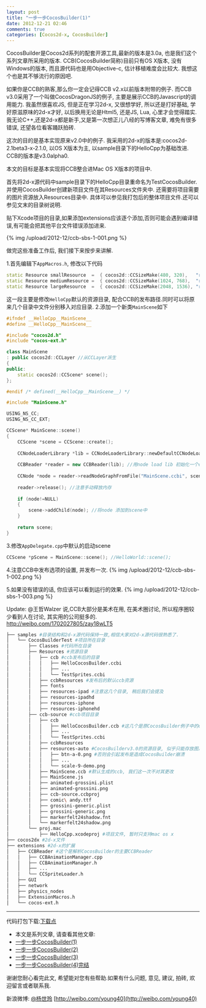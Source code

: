 ```yaml
---
layout: post
title: "一步一步CocosBuilder(1)"
date: 2012-12-21 02:46
comments: true
categories: [Cocos2d-x, CocosBuilder] 
---
```


CocosBuilder是Cocos2d系列的配套开源工具,最新的版本是3.0a, 也是我们这个系列文章所采用的版本.
CCB(CocosBuilder简称)目前只有OS X版本, 没有Windows的版本, 而且源代码也是用Objective-c, 估计移植难度会比较大.
我想这个也是其不够流行的原因吧.

如果你是CCB的熟客,那么你一定会记得CCB v2.x以前版本附带的例子. 而CCB v3.0采用了一个叫做CocosDragonJS的例子, 主要是展示CCB的Javascript的调用能力.
我虽然很喜欢JS, 但是正在学习2d-x, 又很想学好, 所以还是打好基础, 学好原滋原味的2d-x才好, 以后换用无论是Html5, 还是JS, Lua, 心里才会觉得踏实.
我无论C++,还是2d-x都是新手,又是第一次想正儿八经的写博客文章, 难免有很多错误, 还望各位看客踊跃拍砖.

这次的目的是基本实现原来v2.0中的例子.
我采用的2d-x的版本是:cocos2d-2.1beta3-x-2.1.0, 以OS X版本为主, 以sample目录下的HelloCpp为基础改进. CCB的版本是v3.0alpha0.

<!--more-->

本文的目标是基本实现将CCB整合进Mac OS X版本的项目中.

首先将2d-x源代码中sample目录下的HelloCpp目录重命名为TestCocosBuilder.并使用CocosBuilder创建新项目文件在其Resources文件夹中.
还需要将项目需要的图片资源放入Resources目录中. 具体可以参见我打包后的整体项目文件.还可以参见文末的目录树说明.


贴下Xcode项目的目录,如果添加extensions应该逐个添加,否则可能会遇到编译错误,有可能会把其他平台文件错误添加进来.

{% img /upload/2012-12/ccb-sbs-1-001.png %}

做完这些准备工作后, 我们接下来按步来讲解. 

1.首先编辑下`AppMacros.h`, 修改以下代码
``` cpp AppMacros.h
static Resource smallResource  =  { cocos2d::CCSizeMake(480, 320),   "resources-iphone" };
static Resource mediumResource =  { cocos2d::CCSizeMake(1024, 768),  "resources-ipad"   };
static Resource largeResource  =  { cocos2d::CCSizeMake(2048, 1536), "resources-ipadhd" };
```
这一段主要是修改`HelloCpp`默认的资源目录, 配合CCB的发布路径.同时可以将原来几个目录中文件分别移入对应目录.
2.添加一个新类`MainScene`如下
``` cpp MainScene.h
#ifndef __HelloCpp__MainScene__
#define __HelloCpp__MainScene__

#include "cocos2d.h"
#include "cocos-ext.h"

class MainScene
: public cocos2d::CCLayer //从CCLayer派生
{
public:
    static cocos2d::CCScene* scene();
};

#endif /* defined(__HelloCpp__MainScene__) */
```

``` cpp MainScene.cpp
#include "MainScene.h"

USING_NS_CC;
USING_NS_CC_EXT;

CCScene* MainScene::scene()
{
    CCScene *scene = CCScene::create();
    
    CCNodeLoaderLibrary *lib = CCNodeLoaderLibrary::newDefaultCCNodeLoaderLibrary(); //生成一个默认的Node Loader
    
    CCBReader *reader = new CCBReader(lib); //用node load lib 初始化一个ccb reader
    
    CCNode *node = reader->readNodeGraphFromFile("MainScene.ccbi", scene); //从ccbi文件中加载node
    
    reader->release(); //注意手动释放内存
    
    if (node!=NULL)
    {
        scene->addChild(node); //将node 添加到scene中
    }
    
    return scene;
}
```
3.修改`AppDelegate.cpp`中默认的启动scene
``` cpp 
CCScene *pScene = MainScene::scene(); //HelloWorld::scene();
```
4.注意CCB中发布选项的设置, 并发布一次.
{% img /upload/2012-12/ccb-sbs-1-002.png %}

5.如果没有错误的话, 你应该可以看到运行的效果.
{% img /upload/2012-12/ccb-sbs-1-003.png %}


Update:
@王哲Walzer 说,CCB大部分是美术在用, 在美术圈讨论, 所以程序圈较少看到人在讨论, 其实用的公司挺多的.
http://weibo.com/1702027805/zay18wLT5

``` sh 目录结构
├── samples #目录结构和2d-x源代码保持一致,相信大家对2d-x源代码很熟悉了.
│   └── CocosBuilderTest #项目所在目录
│       ├── Classes #代码所在目录
│       ├── Resources #资源目录
│       │   ├── ccb #ccb发布后的目录
│       │   │   ├── HelloCocosBuilder.ccbi
│       │   │   ├── ...
│       │   │   └── TestSprites.ccbi
│       │   ├── ccbResources #发布后的默认ccb资源
│       │   ├── fonts
│       │   ├── resources-ipad #注意这几个目录, 稍后我们会提及
│       │   ├── resources-ipadhd
│       │   ├── resources-iphone
│       │   ├── resources-iphonehd
│       ├── ccb-source #ccb项目目录
│       │   ├── ccb
│       │   │   ├── HelloCocosBuilder.ccb #这几个是原CocosBuilder例子中的ccb, 直接复制过来了.
│       │   │   ├── ...
│       │   │   └── TestSprites.ccbi
│       │   ├── ccbResources
│       │   ├── resources-auto #CocosBuilderv3.0的资源目录, 似乎只能存放图片
│       │   │   ├── btn-a-0.png #否则会引起发布是造成CocosBuilder崩溃
│       │   │   ├── ...
│       │   │   └── scale-9-demo.png
│       │   ├── MainScene.ccb #默认生成的ccb, 我们这一次不对其更改
│       │   ├── MainScene.js
│       │   ├── animated-grossini.plist
│       │   ├── animated-grossini.png
│       │   ├── ccb-source.ccbproj
│       │   ├── comic\ andy.ttf
│       │   ├── grossini-generic.plist
│       │   ├── grossini-generic.png
│       │   ├── markerfelt24shadow.fnt
│       │   └── markerfelt24shadow.png
│       └── proj.mac
│           ├── HelloCpp.xcodeproj #项目文件, 暂时只支持mac os x
├── cocos2dx #2d-x文件
├── extensions #2d-x的扩展
│   ├── CCBReader #这个是解析CocosBuilder的主要CCBReader
│   │   ├── CCBAnimationManager.cpp
│   │   ├── CCBAnimationManager.h
│   │   ├── ...
│   │   └── CCSpriteLoader.h
│   ├── GUI
│   ├── network
│   ├── physics_nodes
│   ├── ExtensionMacros.h
│   └── cocos-ext.h
```


<hr />
代码打包下载:<a href="http://pan.baidu.com/share/link?shareid=158075&uk=2281999082" target="_blank">下载点</a> 

- 本文是系列文章, 请查看其他文章:
- [一步一步CocosBuilder(1)](http://young40.github.com/blog/2012/12/21/cocosbuilder-step-by-step-part-one/)
- [一步一步CocosBuilder(2)](http://young40.github.com/blog/2012/12/25/cocosbuilder-step-by-step-part-two/)
- [一步一步CocosBuilder(3)](http://young40.github.com/blog/2012/12/28/cocosbuilder-step-by-step-part-three/)
- [一步一步CocosBuilder(4)完结](http://young40.github.com/blog/2012/12/29/cocosbuilder-step-by-step-part-four/)

谢谢您耐心看完此文, 希望能对您有些帮助.如果有什么问题, 意见, 建议, 拍砖, 欢迎留言或者联系我.

新浪微博: [@杨世玲](http://weibo.com/young40) [http://weibo.com/young40](http://weibo.com/young40)








